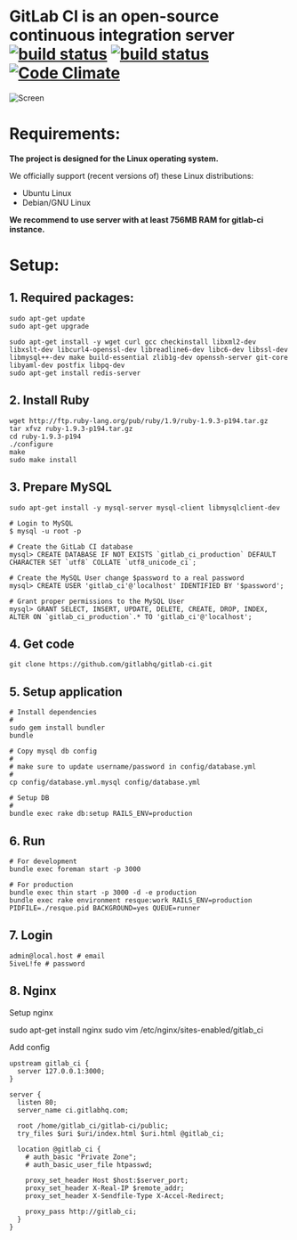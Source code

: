 # GitLab CI is an open-source continuous integration server [![build status](https://secure.travis-ci.org/gitlabhq/gitlab-ci.png)](https://travis-ci.org/gitlabhq/gitlabhq) [![build status](https://secure.travis-ci.org/gitlabhq/grit.png)](https://travis-ci.org/gitlabhq/grit) [![Code Climate](https://codeclimate.com/badge.png)](https://codeclimate.com/github/gitlabhq/gitlab-ci)

![Screen](https://github.com/downloads/gitlabhq/gitlab-ci/gitlab_ci_preview.png)


# Requirements: 

**The project is designed for the Linux operating system.**

We officially support (recent versions of) these Linux distributions:

- Ubuntu Linux
- Debian/GNU Linux

__We recommend to use server with at least 756MB RAM for gitlab-ci instance.__


# Setup: 

## 1. Required packages:

    sudo apt-get update
    sudo apt-get upgrade

    sudo apt-get install -y wget curl gcc checkinstall libxml2-dev libxslt-dev libcurl4-openssl-dev libreadline6-dev libc6-dev libssl-dev libmysql++-dev make build-essential zlib1g-dev openssh-server git-core libyaml-dev postfix libpq-dev
    sudo apt-get install redis-server 

## 2. Install Ruby

    wget http://ftp.ruby-lang.org/pub/ruby/1.9/ruby-1.9.3-p194.tar.gz
    tar xfvz ruby-1.9.3-p194.tar.gz
    cd ruby-1.9.3-p194
    ./configure
    make
    sudo make install


## 3. Prepare MySQL

    sudo apt-get install -y mysql-server mysql-client libmysqlclient-dev

    # Login to MySQL
    $ mysql -u root -p

    # Create the GitLab CI database
    mysql> CREATE DATABASE IF NOT EXISTS `gitlab_ci_production` DEFAULT CHARACTER SET `utf8` COLLATE `utf8_unicode_ci`;

    # Create the MySQL User change $password to a real password
    mysql> CREATE USER 'gitlab_ci'@'localhost' IDENTIFIED BY '$password';

    # Grant proper permissions to the MySQL User
    mysql> GRANT SELECT, INSERT, UPDATE, DELETE, CREATE, DROP, INDEX, ALTER ON `gitlab_ci_production`.* TO 'gitlab_ci'@'localhost';

## 4. Get code 

    git clone https://github.com/gitlabhq/gitlab-ci.git


## 5. Setup application


    # Install dependencies
    #
    sudo gem install bundler
    bundle

    # Copy mysql db config
    #
    # make sure to update username/password in config/database.yml
    #
    cp config/database.yml.mysql config/database.yml

    # Setup DB
    #
    bundle exec rake db:setup RAILS_ENV=production


## 6. Run

    # For development 
    bundle exec foreman start -p 3000

    # For production
    bundle exec thin start -p 3000 -d -e production
    bundle exec rake environment resque:work RAILS_ENV=production PIDFILE=./resque.pid BACKGROUND=yes QUEUE=runner 


## 7. Login

    admin@local.host # email
    5iveL!fe # password

## 8. Nginx


Setup nginx

   sudo apt-get install nginx
   sudo vim /etc/nginx/sites-enabled/gitlab_ci


Add config

    upstream gitlab_ci {
      server 127.0.0.1:3000;
    }

    server {
      listen 80;
      server_name ci.gitlabhq.com;

      root /home/gitlab_ci/gitlab-ci/public;
      try_files $uri $uri/index.html $uri.html @gitlab_ci;

      location @gitlab_ci {
        # auth_basic "Private Zone";
        # auth_basic_user_file htpasswd;

        proxy_set_header Host $host:$server_port;
        proxy_set_header X-Real-IP $remote_addr;
        proxy_set_header X-Sendfile-Type X-Accel-Redirect;

        proxy_pass http://gitlab_ci;
      }
    }

